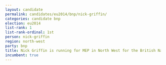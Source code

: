 ```yaml
---
layout: candidate
permalink: candidates/eu2014/bnp/nick-griffin/
categories: candidate bnp
election: eu2014
list-rank: 1
list-rank-ordinal: 1st
person: nick-griffin
region: north-west
party: bnp
title: Nick Griffin is running for MEP in North West for the British National Party
incumbent: true
---
```

